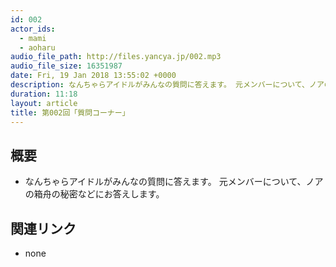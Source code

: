 ```yaml
---
id: 002
actor_ids:
  - mami
  - aoharu
audio_file_path: http://files.yancya.jp/002.mp3
audio_file_size: 16351987
date: Fri, 19 Jan 2018 13:55:02 +0000
description: なんちゃらアイドルがみんなの質問に答えます。 元メンバーについて、ノアの箱舟の秘密などにお答えします。
duration: 11:18
layout: article
title: 第002回「質問コーナー」
---
```

## 概要

* なんちゃらアイドルがみんなの質問に答えます。 元メンバーについて、ノアの箱舟の秘密などにお答えします。

## 関連リンク

* none
